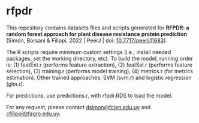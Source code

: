 # rfpdr

This repository contains datasets files and scripts generated for **RFPDR: a random forest approach for plant disease resistance protein prediction** (Simón, Borsani & Filippi, 2022 | PeerJ | doi: [10.7717/peerj.11683](https://peerj.com/articles/11683/)).

The R scripts require minimum custom settings (i.e.; install needed packages, set the working directory, etc). 
To build the model, running order is: (1) featExt.r (performs feature extraction), (2) featSel.r (performs feature selection), (3) training.r (performs model training), (4) metrics.r (for  metrics estimation). Other trained approaches: SVM (svm.r) and logistic regression (glm.r).

For predictions, use predictions.r, with rfpdr.RDS to load the model. 

For any request, please contact dsimon@fcien.edu.uy and cfilippi@fagro.edu.uy.
